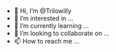 - 👋 Hi, I’m @Trilowilly
- 👀 I’m interested in ...
- 🌱 I’m currently learning ...
- 💞️ I’m looking to collaborate on ...
- 📫 How to reach me ...

<!---
Trilowilly/Trilowilly is a ✨ special ✨ repository because its `README.md` (this file) appears on your GitHub profile.
You can click the Preview link to take a look at your changes.
--->

